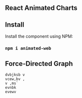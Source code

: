 ## React Animated Charts

## Install

Install the component using NPM:

### `npm i animated-web`


## Force-Directed Graph

```npm i animated-web
dvbjksb v
vcew,bv ,
v ,ms`
evnbk
evewv
